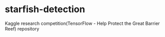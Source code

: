 # starfish-detection
Kaggle research competition(TensorFlow - Help Protect the Great Barrier Reef) repository 
